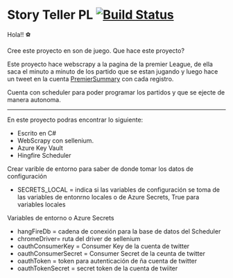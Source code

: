 # Story Teller PL [![Build Status](https://dev.azure.com/cricarbah/CriCarBa/_apis/build/status/Story%20Teller%20Master?branchName=master)](https://dev.azure.com/cricarbah/CriCarBa/_build/latest?definitionId=4&branchName=master)

Hola!! :soccer:

Cree este proyecto en son de juego. Que hace este proyecto?

Este proyecto hace webscrapy a la pagina de la premier League, de ella saca el minuto a minuto de los partido que se estan jugando y luego hace un tweet en la cuenta  [PremierSummary](https://twitter.com/PremierSummary) con cada registro.

Cuenta con scheduler para poder programar los partidos y que se ejecte de manera autonoma.

---

En este proyecto podras encontrar lo siguiente:

- Escrito en C#
- WebScrapy con sellenium. 
- Azure Key Vault
- Hingfire Scheduler

Crear varible de entorno para saber de donde tomar los datos de configuración

- SECRETS_LOCAL = indica si las variables de configuración se toma de las variables de entonrno locales o de Azure Secrets, True para variables locales

Variables de entorno o Azure Secrets

- hangFireDb = cadena de conexión para la base de datos del Scheduler
- chromeDriver= ruta del driver de sellenium
- oauthConsumerKey = Consumer Key de la cuenta de twitter
- oauthConsumerSecret = Consumer Secret de la ceunta de twitter
- oauthToken = token para autenticación de ña cuenta de twitter
- oauthTokenSecret = secret token de la cuenta de twiiter

